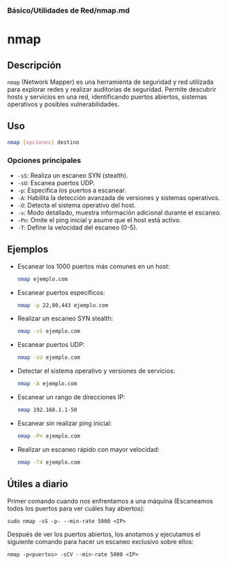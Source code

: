 ### **Básico/Utilidades de Red/nmap.md**

# nmap

## Descripción

`nmap` (Network Mapper) es una herramienta de seguridad y red utilizada para explorar redes y realizar auditorías de seguridad. Permite descubrir hosts y servicios en una red, identificando puertos abiertos, sistemas operativos y posibles vulnerabilidades.

## Uso

```bash
nmap [opciones] destino
```

### Opciones principales

- `-sS`: Realiza un escaneo SYN (stealth).
- `-sU`: Escanea puertos UDP.
- `-p`: Especifica los puertos a escanear.
- `-A`: Habilita la detección avanzada de versiones y sistemas operativos.
- `-O`: Detecta el sistema operativo del host.
- `-v`: Modo detallado, muestra información adicional durante el escaneo.
- `-Pn`: Omite el ping inicial y asume que el host está activo.
- `-T`: Define la velocidad del escaneo (0-5).

## Ejemplos

- Escanear los 1000 puertos más comunes en un host:
  
  ```bash
  nmap ejemplo.com
  ```

- Escanear puertos específicos:
  
  ```bash
  nmap -p 22,80,443 ejemplo.com
  ```

- Realizar un escaneo SYN stealth:
  
  ```bash
  nmap -sS ejemplo.com
  ```

- Escanear puertos UDP:
  
  ```bash
  nmap -sU ejemplo.com
  ```

- Detectar el sistema operativo y versiones de servicios:
  
  ```bash
  nmap -A ejemplo.com
  ```

- Escanear un rango de direcciones IP:
  
  ```bash
  nmap 192.168.1.1-50
  ```

- Escanear sin realizar ping inicial:
  
  ```bash
  nmap -Pn ejemplo.com
  ```

- Realizar un escaneo rápido con mayor velocidad:
  
  ```bash
  nmap -T4 ejemplo.com
  ```


## Útiles a diario

Primer comando cuando nos enfrentamos a una máquina (Escaneamos todos los puertos para ver cuáles hay abiertos):

```
sudo nmap -sS -p- --min-rate 5000 <IP>
```

Después de ver los puertos abiertos, los anotamos y ejecutamos el siguiente comando para hacer un escaneo exclusivo sobre ellos:

```
nmap -p<puertos> -sCV --min-rate 5000 <IP>
```


